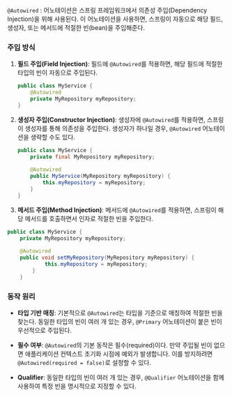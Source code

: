 `@Autowired` : 어노테이션은 스프링 프레임워크에서 의존성 주입(Dependency Injection)을 위해 사용된다. 이 어노테이션을 사용하면, 스프링이 자동으로 해당 필드, 생성자, 또는 메서드에 적절한 빈(bean)을 주입해준다. 

### 주입 방식

1. **필드 주입(Field Injection)**: 필드에 `@Autowired`를 적용하면, 해당 필드에 적절한 타입의 빈이 자동으로 주입된다.
	
	~~~java
	public class MyService { 
		@Autowired 
		private MyRepository myRepository; 
	}
	~~~
    
2. **생성자 주입(Constructor Injection)**: 생성자에 `@Autowired`를 적용하면, 스프링이 생성자를 통해 의존성을 주입한다. 생성자가 하나일 경우, `@Autowired` 어노테이션을 생략할 수도 있다.
	
    ~~~java
    public class MyService { 
	    private final MyRepository myRepository; 
	    
	    @Autowired 
	    public MyService(MyRepository myRepository) { 
			this.myRepository = myRepository; 
	    } 
    }
    ~~~
    
3. **메서드 주입(Method Injection)**: 메서드에 `@Autowired`를 적용하면, 스프링이 해당 메서드를 호출하면서 인자로 적절한 빈을 주입한다.
~~~java
public class MyService { 
	private MyRepository myRepository; 
	
	@Autowired 
	public void setMyRepository(MyRepository myRepository) { 
			this.myRepository = myRepository; 
		} 
	}
~~~
    

### 동작 원리

- **타입 기반 매칭**: 기본적으로 `@Autowired`는 타입을 기준으로 매칭하여 적절한 빈을 찾는다. 동일한 타입의 빈이 여러 개 있는 경우, `@Primary` 어노테이션이 붙은 빈이 우선적으로 주입된다.

- **필수 여부**: `@Autowired`의 기본 동작은 필수(required)이다. 만약 주입될 빈이 없으면 애플리케이션 컨텍스트 초기화 시점에 예외가 발생합니다. 이를 방지하려면 `@Autowired(required = false)`로 설정할 수 있다.

- **Qualifier**: 동일한 타입의 빈이 여러 개 있는 경우, `@Qualifier` 어노테이션을 함께 사용하여 특정 빈을 명시적으로 지정할 수 있다.
